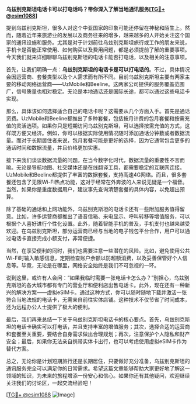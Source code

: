 **乌兹别克斯坦电话卡可以打电话吗？带你深入了解当地通讯服务[[TG💪+ @esim1088](https://t.me/s/esim1088)]**

提到乌兹别克斯坦，很多人对这个中亚国家的印象可能还停留在神秘和陌生上。然而，随着近年来旅游业的发展以及商务往来的增多，越来越多的人开始关注这个国家的通讯设施和服务。尤其是对于计划前往乌兹别克斯坦旅行或工作的朋友来说，手机卡是否能正常使用、如何购买以及费用问题，都是必须提前了解的重要事项。今天我们就来详细聊聊乌兹别克斯坦的电话卡能否打电话，以及相关的注意事项。

首先，让我们明确一点：**乌兹别克斯坦的电话卡是可以打电话的**。不过，具体情况会因运营商、套餐类型以及个人需求而有所不同。目前乌兹别克斯坦主要有两家主要的移动网络运营商——UzMobile和Beeline。这两家公司提供的服务覆盖范围广，信号质量也相对稳定。无论是本地通话还是国际长途，都可以通过这些电话卡实现。

那么，具体该如何选择适合自己的电话卡呢？这需要从几个方面入手。首先是通话资费。UzMobile和Beeline都推出了多种套餐，包括按月计费的包月套餐和按需充值的灵活选项。如果你只是短期访问乌兹别克斯坦，可以选择按需充值的方式，这样既方便又经济。例如，你可以根据实际使用情况随时添加通话分钟数或者数据流量。而对于长期居住者来说，包月套餐可能是更好的选择，因为它通常包含更多的通话时间和数据流量，并且价格更加实惠。

接下来我们谈谈数据流量的问题。在当今数字化时代，数据流量的重要性不言而喻。无论是导航地图、社交媒体还是在线翻译工具，都需要稳定的互联网连接。UzMobile和Beeline都提供了丰富的数据套餐，支持高速4G网络。而且，很多套餐还包含了无限Wi-Fi热点功能，这对于经常在外奔波的人来说无疑是一个福音。当然，如果你是重度数据用户，建议事先查询清楚套餐的具体内容，以免超出预算。

除了基础的通话和上网功能外，乌兹别克斯坦的电话卡还有一些附加服务值得留意。比如，许多运营商都推出了语音信箱、来电显示、呼叫转移等增值服务，可以根据个人喜好进行个性化设置。此外，随着智能手机的普及，手机支付也越来越受欢迎。在乌兹别克斯坦，部分运营商已经与当地的电子钱包平台合作，用户可以通过电话卡直接完成小额支付，非常便捷。

当然，在享受便利的同时，我们也需要注意一些潜在的风险。比如，避免使用公共Wi-Fi时输入敏感信息，定期检查账户余额以防超额消费，以及妥善保管好个人信息等。毕竟，无论是在哪里，网络安全始终是我们不可忽视的一环。

说到这里，或许有人会问：“如果我临时需要一张电话卡怎么办？”别担心，乌兹别克斯坦的各大城市都有专门的营业厅和便利店出售电话卡。此外，现在还有一种新兴的解决方案——虚拟eSIM卡。通过这种方式，你可以随时随地下载并激活一张符合当地法规的电话卡，无需亲自前往实体店铺。这种技术不仅节省了时间成本，还为远程办公人士提供了极大的便利。

最后，我们再来总结一下关于乌兹别克斯坦电话卡的核心要点。首先，乌兹别克斯坦的电话卡确实可以打电话，并且支持丰富的增值服务；其次，选择合适的运营商和套餐至关重要，要结合自身需求做出合理规划；再次，注意保护个人隐私和财产安全；最后，如果你无法亲自携带实体卡出行，也可以考虑使用虚拟eSIM卡作为替代方案。

总之，无论你是计划短期旅行还是长期居住，只要做好充分准备，乌兹别克斯坦的通讯服务完全可以满足你的日常需求。希望这篇文章能够帮助大家更好地了解这一领域的知识，为未来的旅程增添一份安心和信心。如果你还有其他疑问，欢迎继续关注我们的讨论区，一起交流经验吧！

[[TG💪+ @esim1088](https://t.me/s/esim1088) ![Image](https://i.postimg.cc/4NQfJmqS/Snipaste-2025-05-13-00-14-12.png)]